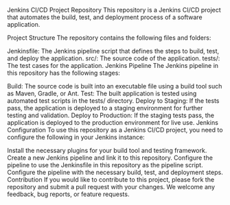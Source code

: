 Jenkins CI/CD Project Repository
This repository is a Jenkins CI/CD project that automates the build, test, and deployment process of a software application.

Project Structure
The repository contains the following files and folders:

Jenkinsfile: The Jenkins pipeline script that defines the steps to build, test, and deploy the application.
src/: The source code of the application.
tests/: The test cases for the application.
Jenkins Pipeline
The Jenkins pipeline in this repository has the following stages:

Build: The source code is built into an executable file using a build tool such as Maven, Gradle, or Ant.
Test: The built application is tested using automated test scripts in the tests/ directory.
Deploy to Staging: If the tests pass, the application is deployed to a staging environment for further testing and validation.
Deploy to Production: If the staging tests pass, the application is deployed to the production environment for live use.
Jenkins Configuration
To use this repository as a Jenkins CI/CD project, you need to configure the following in your Jenkins instance:

Install the necessary plugins for your build tool and testing framework.
Create a new Jenkins pipeline and link it to this repository.
Configure the pipeline to use the Jenkinsfile in this repository as the pipeline script.
Configure the pipeline with the necessary build, test, and deployment steps.
Contribution
If you would like to contribute to this project, please fork the repository and submit a pull request with your changes. We welcome any feedback, bug reports, or feature requests.





